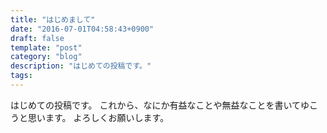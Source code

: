 ```yaml
---
title: "はじめまして"
date: "2016-07-01T04:58:43+0900"
draft: false
template: "post"
category: "blog"
description: "はじめての投稿です。"
tags:
---
```


はじめての投稿です。
これから、なにか有益なことや無益なことを書いてゆこうと思います。
よろしくお願いします。
